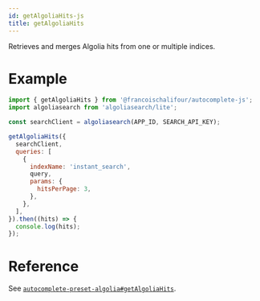 ```yaml
---
id: getAlgoliaHits-js
title: getAlgoliaHits
---
```


Retrieves and merges Algolia hits from one or multiple indices.

# Example

```js
import { getAlgoliaHits } from '@francoischalifour/autocomplete-js';
import algoliasearch from 'algoliasearch/lite';

const searchClient = algoliasearch(APP_ID, SEARCH_API_KEY);

getAlgoliaHits({
  searchClient,
  queries: [
    {
      indexName: 'instant_search',
      query,
      params: {
        hitsPerPage: 3,
      },
    },
  ],
}).then((hits) => {
  console.log(hits);
});
```

# Reference

See [`autocomplete-preset-algolia#getAlgoliaHits`](getAlgoliaHits#reference).
